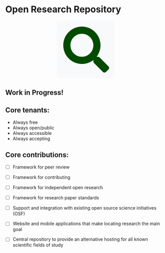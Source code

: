 # Open Research Repository

<p align="center">
   <img src="https://raw.githubusercontent.com/OpenResearchRepository/OpenResearchRepository/master/assests/temp_research_icon.png" />
</p>

## Work in Progress!


## Core tenants:
- Always free
- Always open/public
- Always accessible
- Always accepting


## Core contributions:
- [ ] Framework for peer review
- [ ] Framework for contributing
- [ ] Framework for independent open research
- [ ] Framework for research paper standards
- [ ] Support and integration with existing open source science initiatives (OSF)
- [ ] Website and mobile applications that make locating research the main goal
- [ ] Central repository to provide an alternative hosting for all known scientific fields of study

